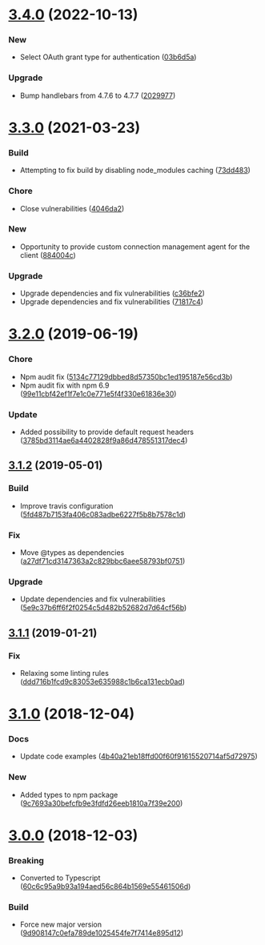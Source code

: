 # [3.4.0](https://github.com/trustpilot/node-trustpilot/compare/v3.3.0...v3.4.0) (2022-10-13)


### New

* Select OAuth grant type for authentication ([03b6d5a](https://github.com/trustpilot/node-trustpilot/commit/03b6d5ababcb200a40bef6bc685cd0efa0ac6c6a))

### Upgrade

* Bump handlebars from 4.7.6 to 4.7.7 ([2029977](https://github.com/trustpilot/node-trustpilot/commit/202997720447303b8d9af7630cc72574da54c859))

# [3.3.0](https://github.com/trustpilot/node-trustpilot/compare/v3.2.0...v3.3.0) (2021-03-23)


### Build

* Attempting to fix build by disabling node_modules caching ([73dd483](https://github.com/trustpilot/node-trustpilot/commit/73dd4835256b7c40a11517da47febc00af9670ec))

### Chore

* Close vulnerabilities ([4046da2](https://github.com/trustpilot/node-trustpilot/commit/4046da29423154ef12349b277d1b817ea01274df))

### New

* Opportunity to provide custom connection management agent for the client ([884004c](https://github.com/trustpilot/node-trustpilot/commit/884004c5a18111df464339be8ad0083844e59a29))

### Upgrade

* Upgrade dependencies and fix vulnerabilities ([c36bfe2](https://github.com/trustpilot/node-trustpilot/commit/c36bfe22890952579aa813b1a5fec1c9bf1037dc))
* Upgrade dependencies and fix vulnerabilities ([71817c4](https://github.com/trustpilot/node-trustpilot/commit/71817c4ce07ae348c87df2247d9051717064cb57))

# [3.2.0](https://github.com/trustpilot/node-trustpilot/compare/v3.1.2...v3.2.0) (2019-06-19)

### Chore

- Npm audit fix ([5134c77129dbbed8d57350bc1ed195187e56cd3b](https://github.com/trustpilot/node-trustpilot/commit/5134c77129dbbed8d57350bc1ed195187e56cd3b))
- Npm audit fix with npm 6.9 ([99e11cbf42ef1f7e1c0e771e5f4f330e61836e30](https://github.com/trustpilot/node-trustpilot/commit/99e11cbf42ef1f7e1c0e771e5f4f330e61836e30))

### Update

- Added possibility to provide default request headers ([3785bd3114ae6a4402828f9a86d478551317dec4](https://github.com/trustpilot/node-trustpilot/commit/3785bd3114ae6a4402828f9a86d478551317dec4))

## [3.1.2](https://github.com/trustpilot/node-trustpilot/compare/v3.1.1...v3.1.2) (2019-05-01)

### Build

- Improve travis configuration ([5fd487b7153fa406c083adbe6227f5b8b7578c1d](https://github.com/trustpilot/node-trustpilot/commit/5fd487b7153fa406c083adbe6227f5b8b7578c1d))

### Fix

- Move @types as dependencies ([a27df71cd3147363a2c829bbc6aee58793bf0751](https://github.com/trustpilot/node-trustpilot/commit/a27df71cd3147363a2c829bbc6aee58793bf0751))

### Upgrade

- Update dependencies and fix vulnerabilities ([5e9c37b6ff6f2f0254c5d482b52682d7d64cf56b](https://github.com/trustpilot/node-trustpilot/commit/5e9c37b6ff6f2f0254c5d482b52682d7d64cf56b))

## [3.1.1](https://github.com/trustpilot/node-trustpilot/compare/v3.1.0...v3.1.1) (2019-01-21)

### Fix

- Relaxing some linting rules ([ddd716b1fcd9c83053e635988c1b6ca131ecb0ad](https://github.com/trustpilot/node-trustpilot/commit/ddd716b1fcd9c83053e635988c1b6ca131ecb0ad))

# [3.1.0](https://github.com/trustpilot/node-trustpilot/compare/v3.0.0...v3.1.0) (2018-12-04)

### Docs

- Update code examples ([4b40a21eb18ffd00f60f91615520714af5d72975](https://github.com/trustpilot/node-trustpilot/commit/4b40a21eb18ffd00f60f91615520714af5d72975))

### New

- Added types to npm package ([9c7693a30befcfb9e3fdfd26eeb1810a7f39e200](https://github.com/trustpilot/node-trustpilot/commit/9c7693a30befcfb9e3fdfd26eeb1810a7f39e200))

# [3.0.0](https://github.com/trustpilot/node-trustpilot/compare/v2.2.0...v3.0.0) (2018-12-03)

### Breaking

- Converted to Typescript ([60c6c95a9b93a194aed56c864b1569e55461506d](https://github.com/trustpilot/node-trustpilot/commit/60c6c95a9b93a194aed56c864b1569e55461506d))

### Build

- Force new major version ([9d908147c0efa789de1025454fe7f7414e895d12](https://github.com/trustpilot/node-trustpilot/commit/9d908147c0efa789de1025454fe7f7414e895d12))
